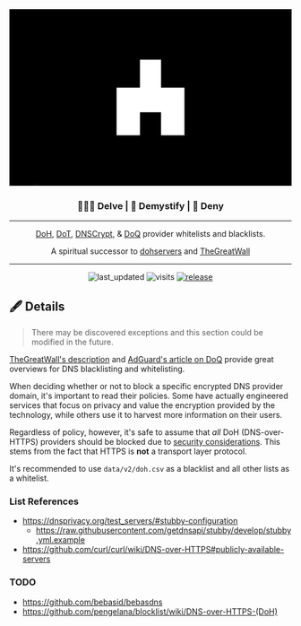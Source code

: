 <div align="center">
  <img src=".github/images/logo.jpg"
       width="600"
       alt="logo"
       longdesc="https://github.com/T145/white-bear/master/README.md" />
  <h3>🏊🏿‍♀️ Delve | 📸 Demystify | 🛑 Deny</h3>
  <hr>
  <p><a href="https://en.wikipedia.org/wiki/DNS_over_HTTPS">DoH</a>, <a href="https://en.wikipedia.org/wiki/DNS_over_TLS">DoT</a>, <a href="https://dnscrypt.info/">DNSCrypt</a>, &amp; <a href="https://adguard.com/en/blog/dns-over-quic.html">DoQ</a> provider whitelists and blacklists.</p>
  <p>A spiritual successor to <a href="https://github.com/oneoffdallas/dohservers">dohservers</a> and <a href="https://github.com/Sekhan/TheGreatWall">TheGreatWall</a></p>
  <hr>
  <img src="https://badges.pufler.dev/updated/T145/white-bear"1
       alt="last_updated"
       longdesc="https://pufler.dev/git-badges/"
       crossorigin="anonymous"
       referrerpolicy="no-referrer" />
  <img src="https://badges.pufler.dev/visits/T145/white-bear"
       alt="visits"
       longdesc="https://pufler.dev/git-badges/"
       crossorigin="anonymous"
       referrerpolicy="no-referrer" />
  <a href="https://github.com/T145/white-bear/commits/master.atom">
    <img src="https://img.shields.io/static/v1?logo=rss&label=rss&message=feed&color=FFA500"
        alt="release"
        longdesc="https://github.com/badges/shields/"
        crossorigin="anonymous"
        referrerpolicy="no-referrer" />
  </a>
</div>

## 🖋️ Details

> There may be discovered exceptions and this section could be modified in the future.

[TheGreatWall's description](https://github.com/Sekhan/TheGreatWall#what-is-dns-over-https-doh-=) and [AdGuard's article on DoQ](https://adguard.com/en/blog/dns-over-quic.html) provide great overviews for DNS blacklisting and whitelisting.

When deciding whether or not to block a specific encrypted DNS provider domain, it's important to read their policies. Some have actually engineered services that focus on privacy and value the encryption provided by the technology, while others use it to harvest more information on their users.

Regardless of policy, however, it's safe to assume that *all* DoH (DNS-over-HTTPS) providers should be blocked due to [security considerations](https://datatracker.ietf.org/doc/html/rfc8484#section-9). This stems from the fact that HTTPS is **not** a transport layer protocol.

It's recommended to use `data/v2/doh.csv` as a blacklist and all other lists as a whitelist.

### List References

- https://dnsprivacy.org/test_servers/#stubby-configuration
  - https://raw.githubusercontent.com/getdnsapi/stubby/develop/stubby.yml.example
- https://github.com/curl/curl/wiki/DNS-over-HTTPS#publicly-available-servers

### TODO

- https://github.com/bebasid/bebasdns
- https://github.com/pengelana/blocklist/wiki/DNS-over-HTTPS-(DoH)
